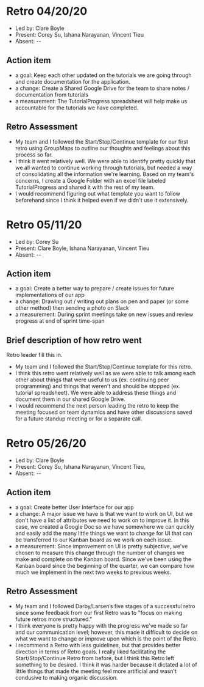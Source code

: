# Retro 04/20/20

- Led by: Clare Boyle
- Present: Corey Su, Ishana Narayanan, Vincent Tieu
- Absent: --

## Action item

- a goal: Keep each other updated on the tutorials we are going through and create documentation for the application.
- a change: Create a Shared Google Drive for the team to share notes / documentation from tutorials
- a measurement: The TutorialProgress spreadsheet will help make us accountable for the tutorials we have completed.

## Retro Assessment

- My team and I followed the Start/Stop/Continue template for our first retro using GroupMaps to outline our thoughts and feelings about this process so far.
- I think it went relatively well. We were able to identify pretty quickly that we all wanted to continue working through tutorials, but needed a way of consolidating all the information we're learning. Based on my team's concerns, I create a Google Folder with an excel file labeled TutorialProgress and shared it with the rest of my team.
- I would recommend figuring out what template you want to follow beforehand since I think it helped even if we didn't use it extensively.

# Retro 05/11/20

- Led by: Corey Su
- Present: Clare Boyle, Ishana Narayanan, Vincent Tieu
- Absent: --

## Action item

- a goal: Create a better way to prepare / create issues for future implementations of our app
- a change: Drawing out / writing out plans on pen and paper (or some other method) then sending a photo on Slack
- a measurement: During sprint meetings take on new issues and review progress at end of sprint time-span

## Brief description of how retro went

Retro leader fill this in.

- My team and I followed the Start/Stop/Continue template for this retro.
- I think this retro went relatively well as we were able to talk among each other about things that were useful to us (ex. continuing peer programming) and things that weren't and should be stopped (ex. tutorial spreadsheet). We were able to address these things and document them in our shared Google Drive.
- I would recommend the next person leading the retro to keep the meeting focused on team dynamics and have other discussions saved for a future standup meeting or for a separate call.

# Retro 05/26/20

* Led by: Clare Boyle
* Present: Corey Su, Ishana Narayanan, Vincent Tieu, 
* Absent: --

## Action item

* a goal: Create better User Interface for our app 
* a change: A major issue we have is that we want to work on UI, but we don't have a list of attributes we need to work on to improve it. In this case, we created a Google Doc so we have somewhere we can quickly and easily add the many little things we want to change for UI that can be transferred to our Kanban board as we work on each issue.
* a measurement: Since improvement on UI is pretty subjective, we've chosen to measure this change through the number of changes we make and complete on the Kanban board. Since we've been using the Kanban board since the beginning of the quarter, we can compare how much we implement in the next two weeks to previous weeks.

## Retro Assessment

* My team and I followed Darby/Larsen’s five stages of a successful retro since some feedback from our first Retro was to "focus on making future retros more structured."
* I think everyone is pretty happy with the progress we've made so far and our communication level; however, this made it difficult to decide on what we want to change or improve upon which is the point of the Retro.
* I recommend a Retro with less guidelines, but that provides better direction in terms of Retro goals. I really liked facilitating the Start/Stop/Continue Retro from before, but I think this Retro left something to be desired. I think it was harder because it dictated a lot of little things that made the meeting feel more artificial and wasn't condusive to making organic discussion.
